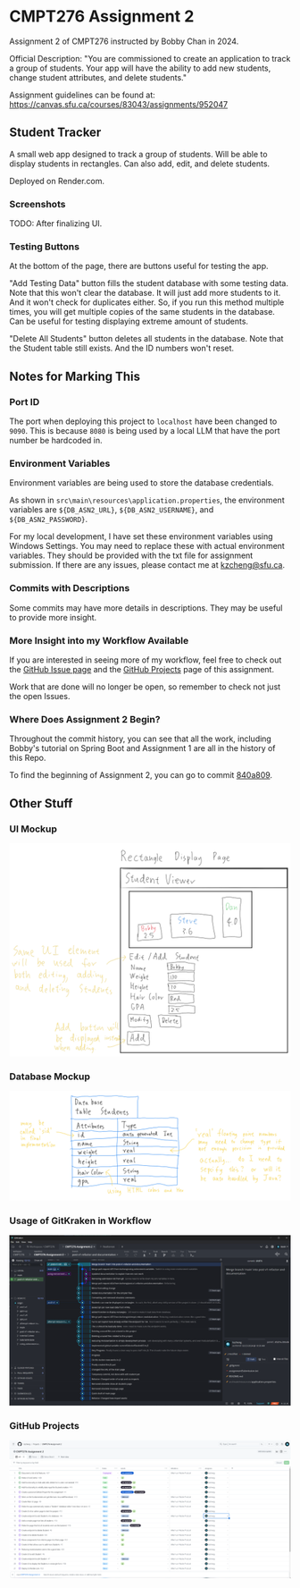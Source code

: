 # CMPT276 Assignment 2
Assignment 2 of CMPT276 instructed by Bobby Chan in 2024.

Official Description: "You are commissioned to create an application to track a group of students.  Your app will have the ability to add new students, change student attributes, and delete students."

Assignment guidelines can be found at: <https://canvas.sfu.ca/courses/83043/assignments/952047>

## Student Tracker
A small web app designed to track a group of students. Will be able to display students in rectangles. Can also add, edit, and delete students.

Deployed on Render.com.

### Screenshots
TODO: After finalizing UI.

### Testing Buttons
At the bottom of the page, there are buttons useful for testing the app.

"Add Testing Data" button fills the student database with some testing data. Note that this won't clear the database. It will just add more students to it. And it won't check for duplicates either. So, if you run this method multiple times, you will get multiple copies of the same students in the database. Can be useful for testing displaying extreme amount of students.

"Delete All Students" button deletes all students in the database. Note that the Student table still exists. And the ID numbers won't reset.


## Notes for Marking This
### Port ID
The port when deploying this project to `localhost` have been changed to `9090`. This is because `8080` is being used by a local LLM that have the port number be hardcoded in.

### Environment Variables
Environment variables are being used to store the database credentials.

As shown in `src\main\resources\application.properties`, the environment variables are `${DB_ASN2_URL}`, `${DB_ASN2_USERNAME}`, and `${DB_ASN2_PASSWORD}`.

For my local development, I have set these environment variables using Windows Settings. You may need to replace these with actual environment variables. They should be provided with the txt file for assignment submission. If there are any issues, please contact me at <kzcheng@sfu.ca>.

### Commits with Descriptions
Some commits may have more details in descriptions. They may be useful to provide more insight.

### More Insight into my Workflow Available
If you are interested in seeing more of my workflow, feel free to check out the [GitHub Issue page](https://github.com/kzcheng/CMPT276-Assignment-2/issues) and the [GitHub Projects](https://github.com/users/kzcheng/projects/2) page of this assignment.

Work that are done will no longer be open, so remember to check not just the open Issues.

### Where Does Assignment 2 Begin?
Throughout the commit history, you can see that all the work, including Bobby's tutorial on Spring Boot and Assignment 1 are all in the history of this Repo.

To find the beginning of Assignment 2, you can go to commit [840a809](https://github.com/kzcheng/CMPT276-Assignment-2/commit/840a809136441366efe78a616364d2151480d8db).


## Other Stuff
### UI Mockup
![UI Mockup](<documentation/Screenshot 2024-02-12 185134.png>)

### Database Mockup
![Database Mockup](<documentation/Screenshot 2024-02-12 185121.png>)

### Usage of GitKraken in Workflow
![GitKraken](<documentation/Screenshot 2024-02-25 103216.png>)

### GitHub Projects
![GitHub Projects](<documentation/Screenshot 2024-02-25 165053.png>)